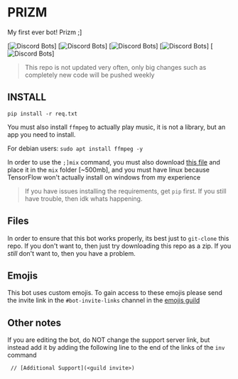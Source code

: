 # PRIZM
My first ever bot! Prizm ;]

[![Discord Bots](https://discordbots.org/api/widget/status/555862187403378699.svg)]
[![Discord Bots](https://discordbots.org/api/widget/servers/555862187403378699.svg)]
[![Discord Bots](https://discordbots.org/api/widget/upvotes/555862187403378699.svg)]
[![Discord Bots](https://discordbots.org/api/widget/lib/555862187403378699.svg)]
[![Discord Bots](https://discordbots.org/api/widget/owner/555862187403378699.svg)]
> This repo is not updated very often, only big changes such as completely new code will be pushed weekly

## INSTALL
`pip install -r req.txt`

You must also install `ffmpeg` to actually play music, it is not a library, but an app you need to install.

For debian users: `sudo apt install ffmpeg -y`

In order to use the `;]mix` command, you must also download [this file](https://mega.nz/#!9fh1iQzC!5d9zt6yKRbAXzgyxNMmoITua09b__zlU751KKOfpRSs)
and place it in the `mix` folder [~500mb], and you must have linux because
TensorFlow won't actually install on windows from my experience

> If you have issues installing the requirements, get `pip` first.
> If you still have trouble, then idk whats happening.

## Files
In order to ensure that this bot works properly, its best just to `git-clone` this repo.
If you don't want to, then just try downloading this repo as a zip.
If you *still* don't want to, then you have a problem.

## Emojis
This bot uses custom emojis. To gain access to these emojis please send the invite link in
the `#bot-invite-links` channel in the [emojis guild](https://discord.gg/eYMyfcd)

## Other notes
If you are editing the bot, do NOT change the support server link, but instead add it
by adding the following line to the end of the links of the `inv` command
```
 // [Additional Support](<guild invite>)
```
